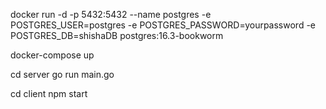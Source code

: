 docker run -d -p 5432:5432 --name postgres -e POSTGRES_USER=postgres -e POSTGRES_PASSWORD=yourpassword -e POSTGRES_DB=shishaDB postgres:16.3-bookworm

docker-compose up

cd server 
go run main.go

cd client 
npm start